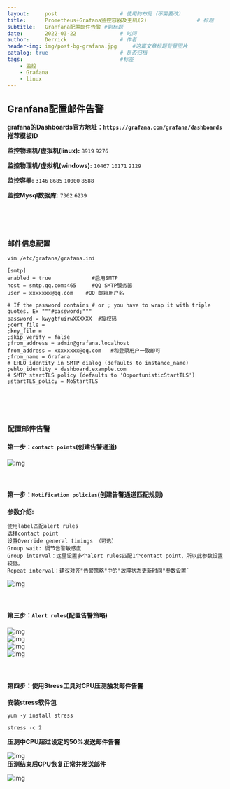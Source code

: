 ```yaml
---
layout:     post   				    # 使用的布局（不需要改）
title:      Prometheus+Grafana监控容器及主机(2)				# 标题 
subtitle:   Granfana配置邮件告警 #副标题
date:       2022-03-22 				# 时间
author:     Derrick 				# 作者
header-img: img/post-bg-grafana.jpg 	#这篇文章标题背景图片
catalog: true 						# 是否归档
tags:								#标签
    - 监控
    - Grafana
    - linux
---
```



## Granfana配置邮件告警
**grafana的Dashboards官方地址：`https://grafana.com/grafana/dashboards`**<br/>
**推荐模板ID**



**监控物理机/虚拟机(linux):**
`8919`
`9276`



**监控物理机/虚拟机(windows):**
`10467`
`10171`
`2129`




**监控容器:**
`3146`
`8685`
`10000`
`8588`




**监控Mysql数据库:**
`7362`
`6239`


<br/><br/><br/>
### **邮件信息配置**

```shell
vim /etc/grafana/grafana.ini

[smtp]
enabled = true             #启用SMTP
host = smtp.qq.com:465     #QQ SMTP服务器
user = xxxxxxx@qq.com    #QQ 邮箱用户名

# If the password contains # or ; you have to wrap it with triple quotes. Ex """#password;"""
password = kwygtfuirwXXXXXX  #授权码   
;cert_file =
;key_file =
;skip_verify = false
;from_address = admin@grafana.localhost
from_address = xxxxxxxx@qq.com   #和登录用户一致即可
;from_name = Grafana
# EHLO identity in SMTP dialog (defaults to instance_name)
;ehlo_identity = dashboard.example.com
# SMTP startTLS policy (defaults to 'OpportunisticStartTLS')
;startTLS_policy = NoStartTLS
```
<br/><br/><br/>
### **配置邮件告警**



#### **第一步：`contact points`(创建告警通道)**
![img](/img/2022-03-22-grafana/ContactPoint.jpg)
<br/><br/><br/>
#### **第一步：`Notification policies`(创建告警通道匹配规则)**



**参数介绍:**
```
使用label匹配alert rules
选择contact point
设置Override general timings （可选）
Group wait: 调节告警敏感度
Group interval：这里设置多个alert rules匹配1个contact point，所以此参数设置较低。
Repeat interval：建议对齐"告警策略"中的"故障状态更新时间"参数设置`
```



![img](/img/2022-03-22-grafana/NotificationPolicies.jpg)
<br/><br/><br/>
#### **第三步：`Alert rules`(配置告警策略)**
![img](/img/2022-03-22-grafana/Alerting.jpg)<br/>
![img](/img/2022-03-22-grafana/Monitoring1.jpg)<br/>
![img](/img/2022-03-22-grafana/Monitoring2.jpg)<br/>
![img](/img/2022-03-22-grafana/Monitoring3.jpg)
<br/><br/><br/>
#### **第四步：使用Stress工具对CPU压测触发邮件告警**



**安装stress软件包**
```
yum -y install stress

stress -c 2
```



**压测中CPU超过设定的50%发送邮件告警**



![img](/img/2022-03-22-grafana/Firing.png)<br/>
**压测结束后CPU恢复正常并发送邮件**



![img](/img/2022-03-22-grafana/Resolved.png)




